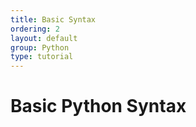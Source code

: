 ```yaml
---
title: Basic Syntax
ordering: 2
layout: default
group: Python
type: tutorial
---
```


# Basic Python Syntax



